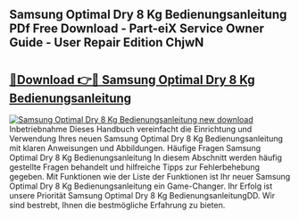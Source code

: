 ## Samsung Optimal Dry 8 Kg Bedienungsanleitung PDf Free Download - Part-eiX Service Owner Guide - User Repair Edition ChjwN

# <h2><a href="http://df2ueg1.blite.top/?on=Samsung+Optimal+Dry+8+Kg+Bedienungsanleitung">🔗Download 👉🔴 Samsung Optimal Dry 8 Kg Bedienungsanleitung</a></h2>

[![Samsung Optimal Dry 8 Kg Bedienungsanleitung new download](https://i.imgur.com/lujVjoI.png)](http://df2ueg1.blite.top/?on=Samsung+Optimal+Dry+8+Kg+Bedienungsanleitung)
Inbetriebnahme Dieses Handbuch vereinfacht die Einrichtung und Verwendung Ihres neuen Samsung Optimal Dry 8 Kg Bedienungsanleitung mit klaren Anweisungen und Abbildungen. Häufige Fragen Samsung Optimal Dry 8 Kg Bedienungsanleitung In diesem Abschnitt werden häufig gestellte Fragen behandelt und hilfreiche Tipps zur Fehlerbehebung gegeben. Mit Funktionen wie der Liste der Funktionen ist Ihr neuer Samsung Optimal Dry 8 Kg Bedienungsanleitung ein Game-Changer. Ihr Erfolg ist unsere Priorität Samsung Optimal Dry 8 Kg BedienungsanleitungDD. Wir sind bestrebt, Ihnen die bestmögliche Erfahrung zu bieten.
